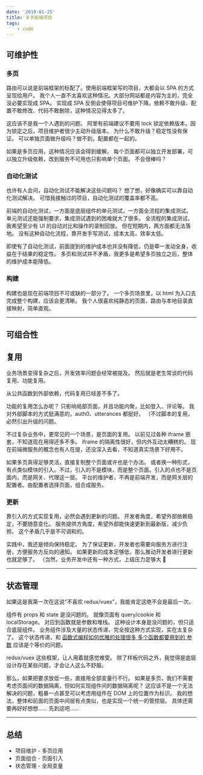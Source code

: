 ```yaml
---
date: '2019-01-25'
title: 关于前端项目
tags:
    - code
---
```


## 可维护性

### 多页

路由可以说是前端框架的标配了。使用前端框架写的项目，大都会以 SPA 的方式呈现给用户。
我个人一直不太喜欢这种情况。大部分网站都是内容为主的，完全没必要实现成 SPA。
实现成 SPA 反倒会使得项目可维护下降。依赖不敢升级、配置不敢修改、代码不敢删除，这种情况见得太多了。

这应该不是我一个人遇到的问题。
阿里有前端建议不要用 lock 锁定依赖版本。因为锁定之后，项目维护者很少主动升级版本。
为什么不敢升级？稳定性没有保证。
可以单独页面做升级吗？做不到，配置都在一起的。

如果是多页应用，这种情况应该会得到缓解。
每个页面都可以独立开发部署，可以独立升级依赖，改到服务不可用也只影响单个页面。
不会很棒吗？

### 自动化测试

也许有人会问，自动化测试不能解决这些问题吗？
想了想，好像确实可以靠自动化测试解决。
可惜我接触过的项目，自动化测试的覆盖率都不高。

前端的自动化测试，一方面是底层组件的单元测试，一方面全流程的集成测试。
单元测试还能强制要求，集成测试遇到的困难就大了很多。
全流程的集成测试，我希望至少有 UI 的自动对比和操作的录制回放。
但在短期内，两方面都无法落地。
没有这种自动化流程，靠开发手写测试，成本太高，效率太低。

即使有了自动化测试，前面提到的维护成本也并没有降低，仍是牵一发动全身，收益在于结果的稳定性。
多页和测试并不矛盾，我更多是希望多页独立之后，整体的维护成本能降低。

### 构建

构建也是现在前端项目不可或缺的一部分了。
一个多页场景里，以 html 为入口去完成整个构建，应该会更清晰。
我个人很喜欢纯静态的页面，路由与本地目录直接映射，简单直观。

---

## 可组合性

## 复用

业务场景变得复杂之后，开发效率问题会经常被提及。
然后就是老生常谈的代码复用、功能复用。

从公共函数到外部依赖，代码复用已经差不多了。

功能的复用怎么办呢？
只影响局部页面，并且功能内聚，比如登入、评论等。
我对外部脚本的方式挺满意的，auth0、utterances 都挺好。
（不过脚本的复用，必然引出升级的问题。

不过复杂业务中，更常见的一个场景，是页面的复用。
以前见过各种 iframe 嵌套，不知道现在用得还多不多。
iframe 的隔离性很好，但内外互动太糟糕的。
现在前端微服务的概念也有人在提，还没深入去看，不知道真实场景下好用不。

如果多页真得足够灵活，直接复制整个页面或许也是个办法。
或者换一种形式，有点类似模块的引入。不过，引入的不是模块，而是整个页面。引入的点也不是页面内，而是网关、代理这一层。
平台的维护者，不再是前端开发，而是网关层的配置者。由配置者选择页面，组合成服务。


### 更新

靠引入的方式实现复用，必然会遇到更新的问题。
开发者角度，希望外部依赖稳定，不要随意变化。
服务提供方角度，希望外部能快速更新到最新版，减少负担。
这个矛盾几乎是不可调和的。

实践中，我还是倾向保持稳定。
为了保证更新，开发者也需要向服务方进行注册，方便服务方反向的通知。
如果更新的成本足够低，那么推动开发者进行更新也就足够了。
（当然，业务开发中还有一种方式，上级压力足够大 🙈

---

## 状态管理

如果这是我第一次在这说“不喜欢 redux/vuex”，我能肯定这绝不会是最后一次。

组件有 props 和 state 是没问题的。
就像页面有 query/cookie 和 localStorage。
对应到函数就是参数和堆栈。
这种设计本身是没问题的，但只适合底层组件。
业务组件涉及大量的状态传递，完全按这种方式实现，实在太复杂了。
这个状态传递，和 [函数式编程如何优雅的处理很多 多个函数都要用到的 参数](https://www.zhihu.com/question/58557828) 应该是个等价的问题。

redux/vuex 这些框架，让人用着就感觉难受。
除了样板代码之外，我觉得是底层设计存在某些问题，才会让人这么不舒服。

那么，如果把要求放低一些，直接用全部变量行不行。
如果是多页，我们不需要考虑页面间的数据隔离，但如何实现组件间的数据隔离呢？
这应该不是一个无法解决的问题，粗暴一点甚至可以考虑用组件在 DOM 上的位置作为标识。
我的想法，整体和前面的页面中间层有点类似，也是实现一个统一的管控层。
具体还需要再好好想想……
先到这吧……

---

## 总结

- 项目维护 - 多页应用
- 页面组合 - 页面引入
- 状态管理 - 全局变量
